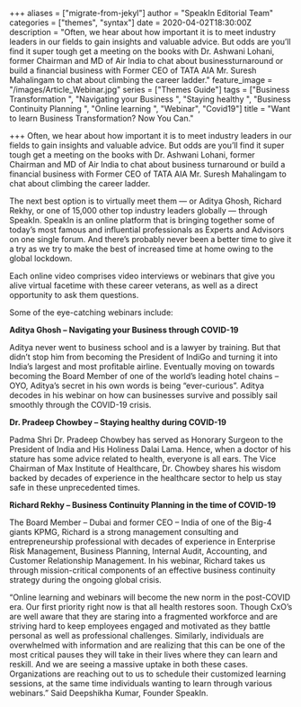 +++
aliases = ["migrate-from-jekyl"]
author = "SpeakIn Editorial Team"
categories = ["themes", "syntax"]
date = 2020-04-02T18:30:00Z
description = "Often, we hear about how important it is to meet industry leaders in our fields to gain insights and valuable advice. But odds are you’ll find it super tough get a meeting on the books with Dr. Ashwani Lohani, former Chairman and MD of Air India to chat about businessturnaround or build a financial business with Former CEO of TATA AIA Mr. Suresh Mahalingam to chat about climbing the career ladder."
feature_image = "/images/Article_Webinar.jpg"
series = ["Themes Guide"]
tags = ["Business Transformation ", "Navigating your Business ", "Staying healthy ", "Business Continuity Planning ", "Online learning ", "Webinar", "Covid19"]
title = "Want to learn Business Transformation? Now You Can."

+++
Often, we hear about how important it is to meet industry leaders in our fields to gain insights and valuable advice. But odds are you’ll find it super tough get a meeting on the books with Dr. Ashwani Lohani, former Chairman and MD of Air India to chat about business turnaround or build a financial business with Former CEO of TATA AIA Mr. Suresh Mahalingam to chat about climbing the career ladder.

The next best option is to virtually meet them — or Aditya Ghosh, Richard Rekhy, or one of 15,000 other top industry leaders globally — through SpeakIn. SpeakIn is an online platform that is bringing together some of today’s most famous and influential professionals as Experts and Advisors on one single forum. And there’s probably never been a better time to give it a try as we try to make the best of increased time at home owing to the global lockdown.

Each online video comprises video interviews or webinars that give you alive virtual facetime with these career veterans, as well as a direct opportunity to ask them questions.

Some of the eye-catching webinars include:

**Aditya Ghosh – Navigating your Business through COVID-19**

Aditya never went to business school and is a lawyer by training. But that didn’t stop him from becoming the President of IndiGo and turning it into India’s largest and most profitable airline. Eventually moving on towards becoming the Board Member of one of the world’s leading hotel chains – OYO, Aditya’s secret in his own words is being “ever-curious”. Aditya decodes in his webinar on how can businesses survive and possibly sail smoothly through the COVID-19 crisis.

**Dr. Pradeep Chowbey – Staying healthy during COVID-19**

Padma Shri Dr. Pradeep Chowbey has served as Honorary Surgeon to the President of India and His Holiness Dalai Lama. Hence, when a doctor of his stature has some advice related to health, everyone is all ears. The Vice Chairman of Max Institute of Healthcare, Dr. Chowbey shares his wisdom backed by decades of experience in the healthcare sector to help us stay safe in these unprecedented times.

**Richard Rekhy – Business Continuity Planning in the time of COVID-19**

The Board Member – Dubai and former CEO – India of one of the Big-4 giants KPMG, Richard is a strong management consulting and entrepreneurship professional with decades of experience in Enterprise Risk Management, Business Planning, Internal Audit, Accounting, and Customer Relationship Management. In his webinar, Richard takes us through mission-critical components of an effective business continuity strategy during the ongoing global crisis.

“Online learning and webinars will become the new norm in the post-COVID era. Our first priority right now is that all health restores soon. Though CxO’s are well aware that they are staring into a fragmented workforce and are striving hard to keep employees engaged and motivated as they battle personal as well as professional challenges. Similarly, individuals are overwhelmed with information and are realizing that this can be one of the most critical pauses they will take in their lives where they can learn and reskill. And we are seeing a massive uptake in both these cases. Organizations are reaching out to us to schedule their customized learning sessions, at the same time individuals wanting to learn through various webinars.” Said Deepshikha Kumar, Founder SpeakIn.